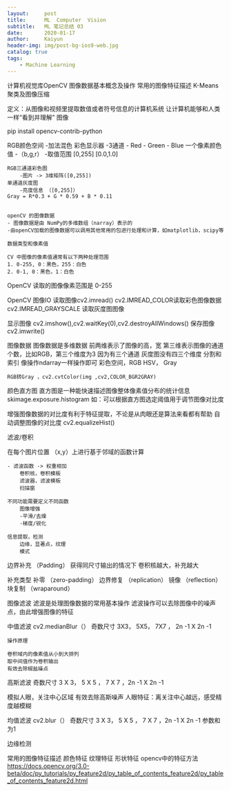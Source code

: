 ```yaml
---
layout:     post
title:      ML  Computer  Vision
subtitle:   ML 笔记总结 03
date:       2020-01-17
author:     Kaiyun
header-img: img/post-bg-ios9-web.jpg
catalog: true
tags:
    - Machine Learning
---
```

计算机视觉库OpenCV
图像数据基本概念及操作
常用的图像特征描述
K-Means聚类及图像压缩


定义：从图像和视频里提取数值或者符号信息的计算机系统
让计算机能够和人类一样“看到并理解” 图像

pip install opencv-contrib-python

RGB颜色空间
	-加法混色 彩色显示器
	-3通道
		- Red
		- Green
		- Blue
    一个像素颜色值
    	-（b,g,r）
    -取值范围
       [0,255]
       [0.0,1.0]


    RGB三通道彩色图
    	-图片 -> 3维矩阵([0,255])
    单通道灰度图
    	-亮度信息 （[0,255]）
    Gray = R*0.3 + G * 0.59 + B * 0.11


    openCV 的图像数据
    - 图像数据是由 NumPy的多维数组（narray）表示的
    -由openCV加载的图像数据可以调用其他常用的包进行处理和计算，如matplotlib，scipy等

    数据类型和像素值

    CV 中图像的像素值通常有以下两种处理范围
    1. 0-255, 0：黑色，255：白色
    2. 0-1, 0：黑色，1：白色

OpenCV 读取的图像像素范围是 0-255

OpenCV 图像IO
读取图像cv2.imread()
cv2.IMREAD_COLOR读取彩色图像数据
cv2.IMREAD_GRAYSCALE 读取灰度图图像

显示图像 cv2.imshow(),cv2.waitKey(0),cv2.destroyAllWindows()
保存图像 cv2.imwrite()

图像数据 
	 图像数据是多维数据
	 前两维表示了图像的高，宽 第三维表示图像的通道个数，比如RGB，第三个维度为3
	 因为有三个通道
	 灰度图没有四三个维度
分割和索引
	像操作ndarray一样操作即可
	彩色空间，RGB HSV， Gray

	RGB转Gray ，cv2.cvtColor(img ,cv2,COLOR_BGR2GRAY)
颜色直方图
	直方图是一种能快速描述图像整体像素值分布的统计信息
	skimage.exposure.histogram
	如：可以根据直方图选定阈值用于调节图像对比度

增强图像数据的对比度有利于特征提取，不论是从肉眼还是算法来看都有帮助
自动调整图像的对比度 cv2.equalizeHist()



滤波/卷积

在每个图片位置 （x,y）上进行基于邻域的函数计算

	- 滤波函数 -> 权重相加
		卷积核，卷积模板
		滤波器，滤波模板
		扫描窗

	不同功能需要定义不同函数
		图像增强
		-平滑/去燥
		-梯度/锐化

	信息提取，检测
		边缘，显著点，纹理
		模式



边界补充 （Padding）
  获得同尺寸输出的情况下
  卷积核越大，补充越大

补充类型
	补零 （zero-padding）
	边界修复 （replication）
	镜像 （reflection）
	块复制 （wraparound）

图像滤波
	滤波是处理图像数据的常用基本操作
	滤波操作可以去除图像中的噪声点，由此增强图像的特征

中值滤波
cv2.medianBlur（）
	奇数尺寸 
	3X3， 5X5， 7X7 ， 2n -1 X 2n -1

	操作原理 

	卷积域内的像素值从小到大排列
	取中间值作为卷积输出
    有效去除椒盐噪点 

 高斯滤波 
   奇数尺寸 
   3 X 3， 5 X 5 ， 7 X 7 ，2n -1 X 2n -1

 模拟人眼，关注中心区域
 有效去除高斯噪声
 人眼特征：离关注中心越远，感受精度越模糊

均值滤波 cv2.blur（）
	奇数尺寸
	3 X 3， 5 X 5 ， 7 X 7 ，2n -1 X 2n -1
	参数和为1

边缘检测




常用的图像特征描述
	颜色特征
	纹理特征
	形状特征
	opencv中的特征方法  
	https://docs.opencv.org/3.0-beta/doc/py_tutorials/py_feature2d/py_table_of_contents_feature2d/py_table_of_contents_feature2d.html






 









